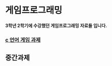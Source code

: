 # 게임프로그래밍 
#### 3학년 2학기에 수강했던 게임프로그래밍 자료들 입니다.
### [c 언어 게임 과제](https://github.com/jmlee119/GameProgramming/tree/main/%EC%A4%91%EA%B0%84%EA%B3%BC%EC%A0%9C)




## 중간과제 
